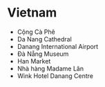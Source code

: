 # Vietnam
* Cộng Cà Phê
* Da Nang Cathedral
* Danang International Airport
* Đà Nẵng Museum
* Han Market
* Nhà hàng Madame Lân
* Wink Hotel Danang Centre
